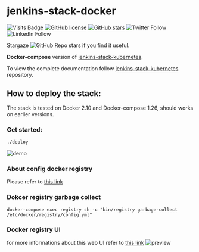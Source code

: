 # jenkins-stack-docker

![Visits Badge](https://badges.pufler.dev/visits/ssbostan/jenkins-stack-docker)
[![GitHub license](https://img.shields.io/github/license/ssbostan/jenkins-stack-docker)](https://github.com/ssbostan/jenkins-stack-docker/blob/master/LICENSE)
[![GitHub stars](https://img.shields.io/github/stars/ssbostan/jenkins-stack-docker)](https://github.com/ssbostan/jenkins-stack-docker/stargazers)
![Twitter Follow](https://img.shields.io/twitter/follow/b9t_ir?style=social)
![LinkedIn Follow](https://shields.io/badge/style-ssbostan-black?logo=linkedin&label=LinkedIn&link=https://www.linkedin.com/in/ssbostan)

Stargaze ![GitHub Repo stars](https://img.shields.io/github/stars/ssbostan/jenkins-stack-docker?style=social) if you find it useful.

**Docker-compose** version of [jenkins-stack-kubernetes](https://github.com/ssbostan/jenkins-stack-kubernetes).

To view the complete documentation follow [jenkins-stack-kubernetes](https://github.com/ssbostan/jenkins-stack-kubernetes) repository.

## How to deploy the stack:

The stack is tested on Docker 2.10 and Docker-compose 1.26, should works on earlier versions.

### Get started:

```bash
./deploy
```

![demo](https://raw.githubusercontent.com/ssbostan/jenkins-stack-docker/master/demo.gif)

### About config docker registry
Please refer to [this link](https://docs.docker.com/registry/configuration/#list-of-configuration-options)

### Dokcer registry garbage collect
```
docker-compose exec registry sh -c "bin/registry garbage-collect /etc/docker/registry/config.yml"
```

### Docker registry UI
for more informations about this web UI refer to [this link](https://github.com/Joxit/docker-registry-ui)
![preview](https://raw.github.com/Joxit/docker-registry-ui/main/docker-registry-ui.gif "Preview of Docker Registry UI")